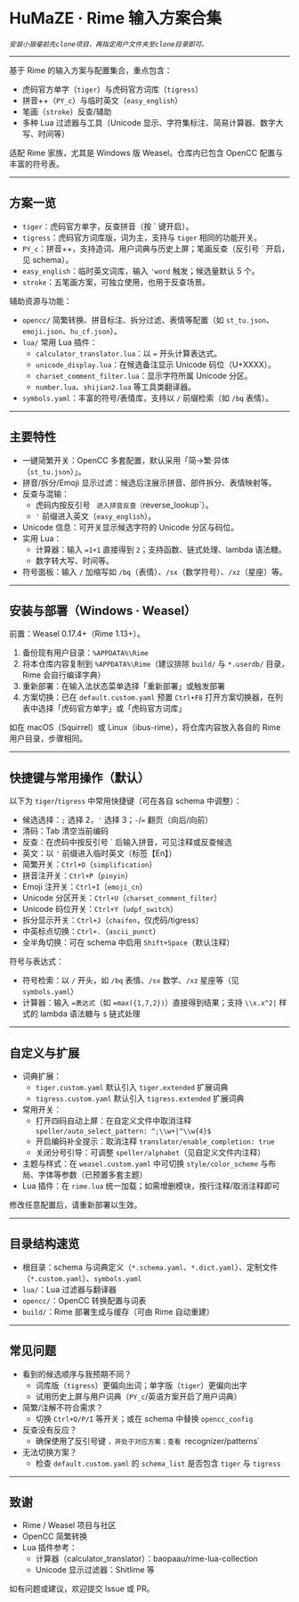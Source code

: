 # HuMaZE · Rime 输入方案合集

*`安装小狼毫前先clone项目，再指定用户文件夹至clone目录即可。`*

---


基于 Rime 的输入方案与配置集合，重点包含：
- 虎码官方单字（`tiger`）与虎码官方词库（`tigress`）
- 拼音++（`PY_c`）与临时英文（`easy_english`）
- 笔画（`stroke`）反查/辅助
- 多种 Lua 过滤器与工具（Unicode 显示、字符集标注、简易计算器、数字大写、时间等）

适配 Rime 家族，尤其是 Windows 版 Weasel。仓库内已包含 OpenCC 配置与丰富的符号表。

---

## 方案一览
- `tiger`：虎码官方单字，反查拼音（按 ` 键开启）。
- `tigress`：虎码官方词库版，词为主，支持与 `tiger` 相同的功能开关。
- `PY_c`：拼音++，支持造词、用户词典与历史上屏；笔画反查（反引号 ` 开启，见 schema）。
- `easy_english`：临时英文词库，输入 `'word` 触发；候选量默认 5 个。
- `stroke`：五笔画方案，可独立使用，也用于反查场景。

辅助资源与功能：
- `opencc/` 简繁转换、拼音标注、拆分过滤、表情等配置（如 `st_tu.json`、`emoji.json`、`hu_cf.json`）。
- `lua/` 常用 Lua 插件：
  - `calculator_translator.lua`：以 `=` 开头计算表达式。
  - `unicode_display.lua`：在候选备注显示 Unicode 码位（U+XXXX）。
  - `charset_comment_filter.lua`：显示字符所属 Unicode 分区。
  - `number.lua`、`shijian2.lua` 等工具类翻译器。
- `symbols.yaml`：丰富的符号/表情库，支持以 `/` 前缀检索（如 `/bq` 表情）。

---

## 主要特性
- 一键简繁开关：OpenCC 多套配置，默认采用「简→繁·异体（`st_tu.json`）」。
- 拼音/拆分/Emoji 显示过滤：候选后注展示拼音、部件拆分、表情映射等。
- 反查与混输：
  - 虎码内按反引号 ` 进入拼音反查（`reverse_lookup`）。
  - `'` 前缀进入英文（`easy_english`）。
- Unicode 信息：可开关显示候选字符的 Unicode 分区与码位。
- 实用 Lua：
  - 计算器：输入 `=1+1` 直接得到 `2`；支持函数、链式处理、lambda 语法糖。
  - 数字转大写、时间等。
- 符号面板：输入 `/` 加缩写如 `/bq`（表情）、`/sx`（数学符号）、`/xz`（星座）等。

---

## 安装与部署（Windows · Weasel）
前置：Weasel 0.17.4+（Rime 1.13+）。

1) 备份现有用户目录：`%APPDATA%\Rime`
2) 将本仓库内容复制到 `%APPDATA%\Rime`（建议排除 `build/` 与 `*.userdb/` 目录，Rime 会自行编译字典）
3) 重新部署：在输入法状态菜单选择「重新部署」或触发部署
4) 方案切换：已在 `default.custom.yaml` 预置 `Ctrl+F8` 打开方案切换器，在列表中选择「虎码官方单字」或「虎码官方词库」

如在 macOS（Squirrel）或 Linux（ibus-rime），将仓库内容放入各自的 Rime 用户目录，步骤相同。

---

## 快捷键与常用操作（默认）
以下为 `tiger`/`tigress` 中常用快捷键（可在各自 schema 中调整）：
- 候选选择：`;` 选择 2，`'` 选择 3；`-`/`=` 翻页（向后/向前）
- 清码：Tab 清空当前编码
- 反查：在虎码中按反引号 ` 后输入拼音，可见注释或反查候选
- 英文：以 `'` 前缀进入临时英文（标签【En】）
- 简繁开关：`Ctrl+O`（`simplification`）
- 拼音注开关：`Ctrl+P`（`pinyin`）
- Emoji 注开关：`Ctrl+I`（`emoji_cn`）
- Unicode 分区开关：`Ctrl+U`（`charset_comment_filter`）
- Unicode 码位开关：`Ctrl+Y`（`udpf_switch`）
- 拆分显示开关：`Ctrl+J`（`chaifen`，仅虎码/tigress）
- 中英标点切换：`Ctrl+.`（`ascii_punct`）
- 全半角切换：可在 schema 中启用 `Shift+Space`（默认注释）

符号与表达式：
- 符号检索：以 `/` 开头，如 `/bq` 表情、`/sx` 数学、`/xz` 星座等（见 `symbols.yaml`）
- 计算器：输入 `=表达式`（如 `=max({1,7,2})`）直接得到结果；支持 `\\x.x^2|` 样式的 lambda 语法糖与 `$` 链式处理

---

## 自定义与扩展
- 词典扩展：
  - `tiger.custom.yaml` 默认引入 `tiger.extended` 扩展词典
  - `tigress.custom.yaml` 默认引入 `tigress.extended` 扩展词典
- 常用开关：
  - 打开四码自动上屏：在自定义文件中取消注释 `speller/auto_select_pattern: ^;\\w+|^\\w{4}$`
  - 开启编码补全提示：取消注释 `translator/enable_completion: true`
  - 关闭分号引导：可调整 `speller/alphabet`（见自定义文件内注释）
- 主题与样式：在 `weasel.custom.yaml` 中可切换 `style/color_scheme` 与布局、字体等参数（已预置多套主题）
- Lua 插件：在 `rime.lua` 统一加载；如需增删模块，按行注释/取消注释即可

修改任意配置后，请重新部署以生效。

---

## 目录结构速览
- 根目录：schema 与词典定义（`*.schema.yaml`、`*.dict.yaml`）、定制文件（`*.custom.yaml`）、`symbols.yaml`
- `lua/`：Lua 过滤器与翻译器
- `opencc/`：OpenCC 转换配置与词表
- `build/`：Rime 部署生成与缓存（可由 Rime 自动重建）

---

## 常见问题
- 看到的候选顺序与我预期不同？
  - 词库版（`tigress`）更偏向出词；单字版（`tiger`）更偏向出字
  - 试用历史上屏与用户词典（`PY_c`/英语方案开启了用户词典）
- 简繁/注解不符合需求？
  - 切换 `Ctrl+O/P/I` 等开关；或在 schema 中替换 `opencc_config`
- 反查没有反应？
  - 确保使用了反引号键 `，并处于对应方案；查看 `recognizer/patterns`
- 无法切换方案？
  - 检查 `default.custom.yaml` 的 `schema_list` 是否包含 `tiger` 与 `tigress`

---

## 致谢
- Rime / Weasel 项目与社区
- OpenCC 简繁转换
- Lua 插件参考：
  - 计算器（calculator_translator）：baopaau/rime-lua-collection
  - Unicode 显示过滤器：Shitlime 等

如有问题或建议，欢迎提交 Issue 或 PR。